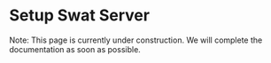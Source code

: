 Setup Swat Server
===

Note: This page is currently under construction. We will complete the documentation as soon as possible.